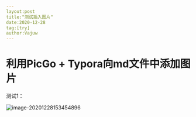 ```yaml
---
layout:post
title:"测试插入图片"
date:2020-12-28
tag:[try]
author:Vajuw
---
```


# 利用PicGo + Typora向md文件中添加图片

测试1：

![image-20201228153454896](C:\Users\admin\AppData\Roaming\Typora\typora-user-images\image-20201228153454896.png)